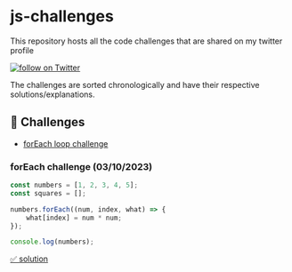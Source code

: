 # js-challenges

This repository hosts all the code challenges that are shared on my twitter profile

<a href="https://img.shields.io/twitter/follow/_jsnoob?style=for-the-badge&color=blue">
    <img src="https://img.shields.io/twitter/follow/_jsnoob?style=social&logo=twitter"
        alt="follow on Twitter">
</a>

<br />

The challenges are sorted chronologically and have their respective solutions/explanations.

## 🧪 Challenges

- [forEach loop challenge](#🧪-foreach-challenge-03102023)

### forEach challenge (03/10/2023)

```javascript
const numbers = [1, 2, 3, 4, 5];
const squares = [];

numbers.forEach((num, index, what) => {
    what[index] = num * num;
});

console.log(numbers);
```

[✅ solution](./solutions/forEach-challenge.md)
